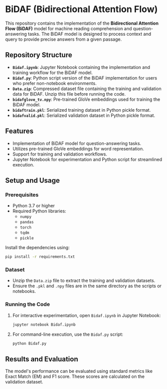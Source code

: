 
# BiDAF (Bidirectional Attention Flow)

This repository contains the implementation of the **Bidirectional Attention Flow (BiDAF)** model for machine reading comprehension and question-answering tasks. The BiDAF model is designed to process context and query to provide precise answers from a given passage.

## Repository Structure

- **`Bidaf.ipynb`**: Jupyter Notebook containing the implementation and training workflow for the BiDAF model.
- **`Bidaf.py`**: Python script version of the BiDAF implementation for users who prefer non-notebook environments.
- **`Data.zip`**: Compressed dataset file containing the training and validation data for BiDAF. Unzip this file before running the code.
- **`bidafglove_tv.npy`**: Pre-trained GloVe embeddings used for training the BiDAF model.
- **`bidaftrain.pkl`**: Serialized training dataset in Python pickle format.
- **`bidafvalid.pkl`**: Serialized validation dataset in Python pickle format.

## Features

- Implementation of BiDAF model for question-answering tasks.
- Utilizes pre-trained GloVe embeddings for word representation.
- Support for training and validation workflows.
- Jupyter Notebook for experimentation and Python script for streamlined execution.

## Setup and Usage

### Prerequisites
- Python 3.7 or higher
- Required Python libraries:
  - `numpy`
  - `pandas`
  - `torch`
  - `tqdm`
  - `pickle`

Install the dependencies using:
```bash
pip install -r requirements.txt
```

### Dataset
- Unzip the `Data.zip` file to extract the training and validation datasets.
- Ensure the `.pkl` and `.npy` files are in the same directory as the scripts or notebooks.

### Running the Code
1. For interactive experimentation, open `Bidaf.ipynb` in Jupyter Notebook:
   ```bash
   jupyter notebook Bidaf.ipynb
   ```
2. For command-line execution, use the `Bidaf.py` script:
   ```bash
   python Bidaf.py
   ```

## Results and Evaluation

The model's performance can be evaluated using standard metrics like Exact Match (EM) and F1 score. These scores are calculated on the validation dataset.



